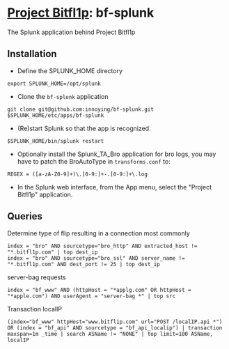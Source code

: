 # [Project Bitfl1p](https://www.bitfl1p.com): bf-splunk
The Splunk application behind Project Bitfl1p

## Installation
* Define the SPLUNK_HOME directory
```shell
export SPLUNK_HOME=/opt/splunk
```
* Clone the `bf-splunk` application
```shell
git clone git@github.com:innoying/bf-splunk.git $SPLUNK_HOME/etc/apps/bf-splunk
```
* (Re)start Splunk so that the app is recognized.
```shell
$SPLUNK_HOME/bin/splunk restart
```
* Optionally install the Splunk_TA_Bro application for bro logs, you may have to patch the BroAutoType in `transforms.conf` to:
```
REGEX = ([a-zA-Z0-9]+)\.[0-9:]+-.[0-9:]+\.log
```
* In the Splunk web interface, from the App menu, select the "Project Bitfl1p" application.

## Queries
Determine type of flip resulting in a connection most commonly
```
index = "bro" AND sourcetype="bro_http" AND extracted_host != "*.bitfl1p.com" | top dest_ip
index = "bro" AND sourcetype="bro_ssl" AND server_name != "*.bitfl1p.com" AND dest_port != 25 | top dest_ip
```
server-bag requests
```
index = "bf_www" AND (httpHost = "*applg.com" OR httpHost = "*apple.com") AND userAgent = "server-bag *" | top src
```
Transaction localIP
```
(index="bf_www" httpHost="www.bitfl1p.com" url="POST /localIP.api *") OR (index = "bf_api" AND sourcetype = "bf_api_localip") | transaction maxspan=1m _time | search ASName != "NONE" | top limit=100 ASName, localIP
```
